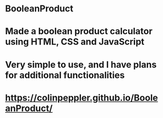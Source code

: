 # BooleanProduct
# Made a boolean product calculator using HTML, CSS and JavaScript
# Very simple to use, and I have plans for additional functionalities
#
#
# https://colinpeppler.github.io/BooleanProduct/
